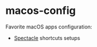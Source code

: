 # macos-config
Favorite macOS apps configuration:

- [Spectacle](https://github.com/sergii-tkachenko/macos-config/tree/master/spectacle) shortcuts setups
